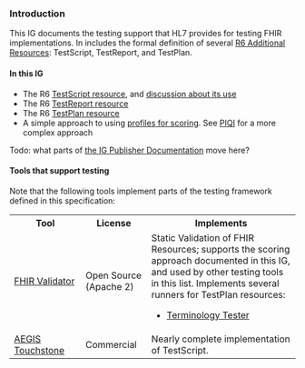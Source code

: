 
### Introduction

This IG documents the testing support that HL7 provides for 
testing FHIR implementations. In includes the formal definition
of several [R6 Additional Resources](https://build.fhir.org/resource.html#additional): TestScript, TestReport, and TestPlan.

#### In this IG

* The R6 [TestScript resource](StructureDefinition-TestScript.html), and [discussion about its use](testing.html)
* The R6 [TestReport resource](StructureDefinition-TestReport.html)
* The R6 [TestPlan resource](StructureDefinition-TestPlan.html)
* A simple approach to using [profiles for scoring](index.html). See [PIQI](https://build.fhir.org/ig/HL7/piqiimplementation/) for a more complex approach

Todo: what parts of [the IG Publisher Documentation](https://build.fhir.org/ig/FHIR/ig-guidance/testing.html) move here? 

#### Tools that support testing

Note that the following tools implement parts of the 
testing framework defined in this specification:

<table class="grid">
 <tr>
  <th>Tool</th>
  <th>License</th>
  <th>Implements</th>
 </tr>
 <!-- open source implementations come first -->
 <tr>
  <td><a href="https://github.com/hapifhir/org.hl7.fhir.core/releases">FHIR&nbsp;Validator</a></td>
  <td>Open Source (Apache 2)</td>
  <td>
    Static Validation of FHIR Resources; supports the scoring approach documented in this IG,
    and used by other testing tools in this list. Implements several runners for TestPlan resources:
    <ul>
     <li><a href="https://build.fhir.org/ig/HL7/fhir-tx-ecosystem-ig/runner.html">Terminology Tester</a></li>
    </ul>
  </td>
 </tr>

 <!-- Now, commercial implementations. Order is at the discretion of the FHIR Product Director -->
 <tr>
  <td><a href="https://touchstone.aegis.net">AEGIS Touchstone</a></td>
  <td>Commercial</td>
  <td>
    Nearly complete implementation of TestScript.
  </td>
 </tr> 
</table>

<div style="display: none">
{% include ip-statements-en.xhtml %}
{% include dependency-table-short-en.xhtml %}
{% include globals-table-en.xhtml %}
</div>
